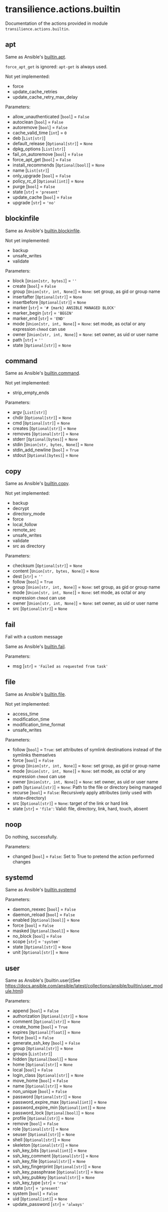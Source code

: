 # transilience.actions.builtin

Documentation of the actions provided in module `transilience.actions.builtin`.


## apt

Same as Ansible's
[builtin.apt](https://docs.ansible.com/ansible/latest/collections/ansible/builtin/apt_module.html).

`force_apt_get` is ignored: `apt-get` is always used.

Not yet implemented:

 * force
 * update_cache_retries
 * update_cache_retry_max_delay

Parameters:

* allow_unauthenticated [`bool`] = `False`
* autoclean [`bool`] = `False`
* autoremove [`bool`] = `False`
* cache_valid_time [`int`] = `0`
* deb [`List[str]`]
* default_release [`Optional[str]`] = `None`
* dpkg_options [`List[str]`]
* fail_on_autoremove [`bool`] = `False`
* force_apt_get [`bool`] = `False`
* install_recommends [`Optional[bool]`] = `None`
* name [`List[str]`]
* only_upgrade [`bool`] = `False`
* policy_rc_d [`Optional[int]`] = `None`
* purge [`bool`] = `False`
* state [`str`] = `'present'`
* update_cache [`bool`] = `False`
* upgrade [`str`] = `'no'`

## blockinfile

Same as Ansible's
[builtin.blockinfile](https://docs.ansible.com/ansible/latest/collections/ansible/builtin/blockinfile_module.html).

Not yet implemented:

 * backup
 * unsafe_writes
 * validate

Parameters:

* block [`Union[str, bytes]`] = `''`
* create [`bool`] = `False`
* group [`Union[str, int, None]`] = `None`: set group, as gid or group name
* insertafter [`Optional[str]`] = `None`
* insertbefore [`Optional[str]`] = `None`
* marker [`str`] = `'# {mark} ANSIBLE MANAGED BLOCK'`
* marker_begin [`str`] = `'BEGIN'`
* marker_end [`str`] = `'END'`
* mode [`Union[str, int, None]`] = `None`: set mode, as octal or any expression `chmod` can use
* owner [`Union[str, int, None]`] = `None`: set owner, as uid or user name
* path [`str`] = `''`
* state [`Optional[str]`] = `None`

## command

Same as Ansible's
[builtin.command](https://docs.ansible.com/ansible/latest/collections/ansible/builtin/command_module.html).

Not yet implemented:

 * strip_empty_ends

Parameters:

* argv [`List[str]`]
* chdir [`Optional[str]`] = `None`
* cmd [`Optional[str]`] = `None`
* creates [`Optional[str]`] = `None`
* removes [`Optional[str]`] = `None`
* stderr [`Optional[bytes]`] = `None`
* stdin [`Union[str, bytes, None]`] = `None`
* stdin_add_newline [`bool`] = `True`
* stdout [`Optional[bytes]`] = `None`

## copy

Same as Ansible's
[builtin.copy](https://docs.ansible.com/ansible/latest/collections/ansible/builtin/copy_module.html).

Not yet implemented:

 * backup
 * decrypt
 * directory_mode
 * force
 * local_follow
 * remote_src
 * unsafe_writes
 * validate
 * src as directory

Parameters:

* checksum [`Optional[str]`] = `None`
* content [`Union[str, bytes, None]`] = `None`
* dest [`str`] = `''`
* follow [`bool`] = `True`
* group [`Union[str, int, None]`] = `None`: set group, as gid or group name
* mode [`Union[str, int, None]`] = `None`: set mode, as octal or any expression `chmod` can use
* owner [`Union[str, int, None]`] = `None`: set owner, as uid or user name
* src [`Optional[str]`] = `None`

## fail

Fail with a custom message

Same as Ansible's
[builtin.fail](https://docs.ansible.com/ansible/latest/collections/ansible/builtin/fail_module.html).

Parameters:

* msg [`str`] = `'Failed as requested from task'`

## file

Same as Ansible's
[builtin.file](https://docs.ansible.com/ansible/latest/collections/ansible/builtin/file_module.html).

Not yet implemented:

 * access_time
 * modification_time
 * modification_time_format
 * unsafe_writes

Parameters:

* follow [`bool`] = `True`: set attributes of symlink destinations instead of the symlinks themselves
* force [`bool`] = `False`
* group [`Union[str, int, None]`] = `None`: set group, as gid or group name
* mode [`Union[str, int, None]`] = `None`: set mode, as octal or any expression `chmod` can use
* owner [`Union[str, int, None]`] = `None`: set owner, as uid or user name
* path [`Optional[str]`] = `None`: Path to the file or directory being managed
* recurse [`bool`] = `False`: Recursively apply attributes (only used with state=directory)
* src [`Optional[str]`] = `None`: target of the link or hard link
* state [`str`] = `'file'`: Valid: file, directory, link, hard, touch, absent

## noop

Do nothing, successfully.

Parameters:

* changed [`bool`] = `False`: Set to True to pretend the action performed changes

## systemd

Same as Ansible's
[builtin.systemd](https://docs.ansible.com/ansible/latest/collections/ansible/builtin/systemd_module.html)

Parameters:

* daemon_reexec [`bool`] = `False`
* daemon_reload [`bool`] = `False`
* enabled [`Optional[bool]`] = `None`
* force [`bool`] = `False`
* masked [`Optional[bool]`] = `None`
* no_block [`bool`] = `False`
* scope [`str`] = `'system'`
* state [`Optional[str]`] = `None`
* unit [`Optional[str]`] = `None`

## user

Same as Ansible's
[builtin.user](See https://docs.ansible.com/ansible/latest/collections/ansible/builtin/user_module.html)

Parameters:

* append [`bool`] = `False`
* authorization [`Optional[str]`] = `None`
* comment [`Optional[str]`] = `None`
* create_home [`bool`] = `True`
* expires [`Optional[float]`] = `None`
* force [`bool`] = `False`
* generate_ssh_key [`bool`] = `False`
* group [`Optional[str]`] = `None`
* groups [`List[str]`]
* hidden [`Optional[bool]`] = `None`
* home [`Optional[str]`] = `None`
* local [`bool`] = `False`
* login_class [`Optional[str]`] = `None`
* move_home [`bool`] = `False`
* name [`Optional[str]`] = `None`
* non_unique [`bool`] = `False`
* password [`Optional[str]`] = `None`
* password_expire_max [`Optional[int]`] = `None`
* password_expire_min [`Optional[int]`] = `None`
* password_lock [`Optional[bool]`] = `None`
* profile [`Optional[str]`] = `None`
* remove [`bool`] = `False`
* role [`Optional[str]`] = `None`
* seuser [`Optional[str]`] = `None`
* shell [`Optional[str]`] = `None`
* skeleton [`Optional[str]`] = `None`
* ssh_key_bits [`Optional[int]`] = `None`
* ssh_key_comment [`Optional[str]`] = `None`
* ssh_key_file [`Optional[str]`] = `None`
* ssh_key_fingerprint [`Optional[str]`] = `None`
* ssh_key_passphrase [`Optional[str]`] = `None`
* ssh_key_pubkey [`Optional[str]`] = `None`
* ssh_key_type [`str`] = `'rsa'`
* state [`str`] = `'present'`
* system [`bool`] = `False`
* uid [`Optional[int]`] = `None`
* update_password [`str`] = `'always'`

